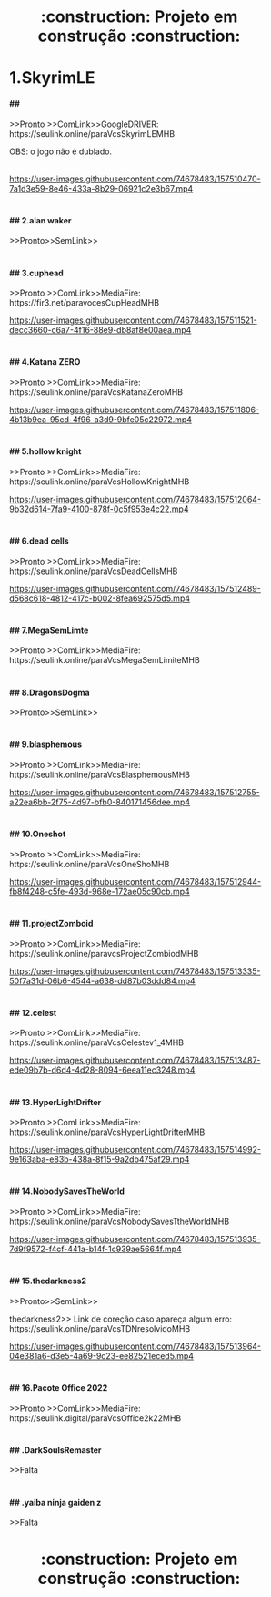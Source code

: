 <h1 align="center">:construction: Projeto em construção :construction:</h1>

<body>
<ul>

  <h1> 1.SkyrimLE </h1>

<p center:0px><h4>## </h4> >>Pronto >>ComLink>>GoogleDRIVER: https://seulink.online/paraVcsSkyrimLEMHB </p>
OBS: o jogo não é dublado.
  <br><br>
  
https://user-images.githubusercontent.com/74678483/157510470-7a1d3e59-8e46-433a-8b29-06921c2e3b67.mp4
#

<p><h4>## 2.alan waker</h4> >>Pronto>>SemLink>></p>

# 

<p><h4>## 3.cuphead</h4> >>Pronto >>ComLink>>MediaFire: https://fir3.net/paravocesCupHeadMHB </p>

https://user-images.githubusercontent.com/74678483/157511521-decc3660-c6a7-4f16-88e9-db8af8e00aea.mp4
# 

<p><h4>## 4.Katana ZERO </h4> >>Pronto >>ComLink>>MediaFire: https://seulink.online/paraVcsKatanaZeroMHB </p>

https://user-images.githubusercontent.com/74678483/157511806-4b13b9ea-95cd-4f96-a3d9-9bfe05c22972.mp4
# 

<p><h4>## 5.hollow knight</h4> >>Pronto >>ComLink>>MediaFire: https://seulink.online/paraVcsHollowKnightMHB </p>

https://user-images.githubusercontent.com/74678483/157512064-9b32d614-7fa9-4100-878f-0c5f953e4c22.mp4
# 

<p><h4>## 6.dead cells </h4> >>Pronto >>ComLink>>MediaFire: https://seulink.online/paraVcsDeadCellsMHB </p>

https://user-images.githubusercontent.com/74678483/157512489-d568c618-4812-417c-b002-8fea692575d5.mp4
# 

<p><h4>## 7.MegaSemLimte</h4> >>Pronto >>ComLink>>MediaFire: https://seulink.online/paraVcsMegaSemLimiteMHB </p>

# 

<p><h4>## 8.DragonsDogma</h4> >>Pronto>>SemLink>> </p>

# 

<p><h4>## 9.blasphemous</h4> >>Pronto >>ComLink>>MediaFire: https://seulink.online/paraVcsBlasphemousMHB </p>

https://user-images.githubusercontent.com/74678483/157512755-a22ea6bb-2f75-4d97-bfb0-840171456dee.mp4
# 

<p><h4>## 10.Oneshot</h4> >>Pronto >>ComLink>>MediaFire: https://seulink.online/paraVcsOneShoMHB </p>

https://user-images.githubusercontent.com/74678483/157512944-fb8f4248-c5fe-493d-968e-172ae05c90cb.mp4
# 

<p><h4>## 11.projectZomboid</h4> >>Pronto >>ComLink>>MediaFire: https://seulink.online/paravcsProjectZombiodMHB </p>

https://user-images.githubusercontent.com/74678483/157513335-50f7a31d-06b6-4544-a638-dd87b03ddd84.mp4
# 

<p><h4>## 12.celest</h4> >>Pronto >>ComLink>>MediaFire: https://seulink.online/paraVcsCelestev1_4MHB </p>

https://user-images.githubusercontent.com/74678483/157513487-ede09b7b-d6d4-4d28-8094-6eea11ec3248.mp4
# 

<p><h4>## 13.HyperLightDrifter</h4> >>Pronto >>ComLink>>MediaFire: https://seulink.online/paraVcsHyperLightDrifterMHB </p>

https://user-images.githubusercontent.com/74678483/157514992-9e163aba-e83b-438a-8f15-9a2db475af29.mp4
# 

<p><h4>## 14.NobodySavesTheWorld</h4> >>Pronto >>ComLink>>MediaFire: https://seulink.online/paraVcsNobodySavesTtheWorldMHB</p>

https://user-images.githubusercontent.com/74678483/157513935-7d9f9572-f4cf-441a-b14f-1c939ae5664f.mp4
# 

<p><h4>## 15.thedarkness2</h4> >>Pronto>>SemLink>>            </p></p>   
<p>thedarkness2>> Link de coreção caso apareça algum erro: https://seulink.online/paraVcsTDNresolvidoMHB</p>

https://user-images.githubusercontent.com/74678483/157513964-04e381a6-d3e5-4a69-9c23-ee82521eced5.mp4
#
<p><h4>## 16.Pacote Office 2022</h4>   >>Pronto >>ComLink>>MediaFire: https://seulink.digital/paraVcsOffice2k22MHB</p>

# 

<p><h4>## .DarkSoulsRemaster</h4>   >>Falta</p>

# 

<p><h4>## .yaiba ninja gaiden z</h4> >>Falta</p>
  </ul>
<h1 align="center">:construction: Projeto em construção :construction:</h1>
</body>
